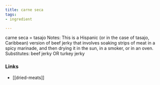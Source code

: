 ```yaml
---
title: carne seca
tags:
- ingredient

---
```

carne seca = tasajo Notes: This is a Hispanic (or in the case of tasajo, Caribbean) version of beef jerky that involves soaking strips of meat in a spicy marinade, and then drying it in the sun, in a smoker, or in an oven. Substitutes: beef jerky OR turkey jerky

### Links

* [[dried-meats]]
